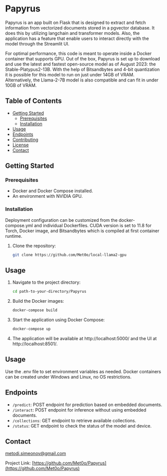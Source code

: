 
# Papyrus

Papyrus is an app built on Flask that is designed to extract and fetch information from vectorized documents stored in a pgvector database. It does this by utilizing langchain and transformer models. Also, the application has a feature that enable users to interact directly with the model through the Streamlit UI.

For optimal performance, this code is meant to operate inside a Docker container that supports GPU. Out of the box, Papyrus is set up to download and use the latest and fastest open-source model as of August 2023: the Stable-Platypus2-13B. With the help of Bitsandbytes and 4-bit quantization it is possible for this model to run on just under 14GB of VRAM. Alternatively, the Llama-2-7B model is also compatible and can fit in under 10GB of VRAM.

## Table of Contents

- [Getting Started](#getting-started)
  - [Prerequisites](#prerequisites)
  - [Installation](#installation)
- [Usage](#usage)
- [Endpoints](#endpoints)
- [Contributing](#contributing)
- [License](#license)
- [Contact](#contact)

## Getting Started

### Prerequisites

- Docker and Docker Compose installed.
- An environment with NVIDIA GPU.

### Installation

Deployment configuration can be customized from the docker-compose.yml and individual Dockerfiles. CUDA version is set to 11.8 for Torch, Docker image, and Bitsandbytes which is compiled at first container runtime.

1. Clone the repository:
   ```bash
   git clone https://github.com/Met0o/local-llama2-gpu

## Usage

1. Navigate to the project directory:
   ```bash
   cd path-to-your-directory/Papyrus
   ```

2. Build the Docker images:
   ```bash
   docker-compose build
   ```

2. Start the application using Docker Compose:
   ```bash
   docker-compose up
   ```

3. The application will be available at http://localhost:5000/ and the UI at http://localhost:8501/.

## Usage

Use the .env file to set environment variables as needed.
Docker containers can be created under Windows and Linux, no OS restrictions.

## Endpoints

- `/predict`: POST endpoint for prediction based on embedded documents.
- `/interact`: POST endpoint for inference without using embedded documents.
- `/collections`: GET endpoint to retrieve available collections.
- `/status`: GET endpoint to check the status of the model and device.

## Contact

metodi.simeonov@gmail.com

Project Link: [https://github.com/Met0o/Papyrus](https://github.com/Met0o/Papyrus)